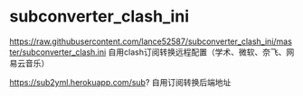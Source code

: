 # subconverter_clash_ini

https://raw.githubusercontent.com/lance52587/subconverter_clash_ini/master/subconverter_clash.ini
自用clash订阅转换远程配置（学术、微软、奈飞、网易云音乐）

https://sub2yml.herokuapp.com/sub?
自用订阅转换后端地址
